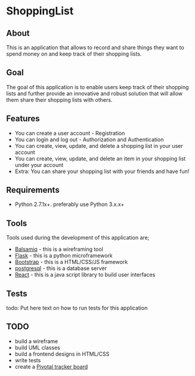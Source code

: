 # ShoppingList
## About
This is an application that allows to record and share things they want
to spend money on and keep track of their shopping lists.
## Goal
The goal of this application is to enable users keep track of their shopping lists and further
provide an innovative and robust solution that will allow them share their
shopping lists with others.
## Features
- You can create a user account - Registration
- You can login and log out - Authorization and Authentication
- You can create, view, update, and delete a shopping list in your user account
- You can create, view, update, and delete an item in your shopping list under your account
- Extra: You can share your shopping list with your friends and have fun!
## Requirements
- Python 2.7.1x+. preferably use Python 3.x.x+
## Tools
Tools used during the development of this application are;
- [Balsamiq](https://balsamiq.com/) - this is a wireframing tool
- [Flask](http://flask.pocoo.org/) - this is a python microframework
- [Bootstrap](http://getbootstrap.com/) - this is a HTML/CSS/JS framework
- [postgresql](https://www.postgresql.org/) - this is a database server
- [React](https://facebook.github.io/react/) - this is a java script library
to build user interfaces
## Tests
todo: Put here text on how to run tests for this application
## TODO
- build a wireframe
- build UML classes
- build a frontend designs in HTML/CSS
- write tests
- create a [Pivotal tracker board](https://www.pivotaltracker.com/)
